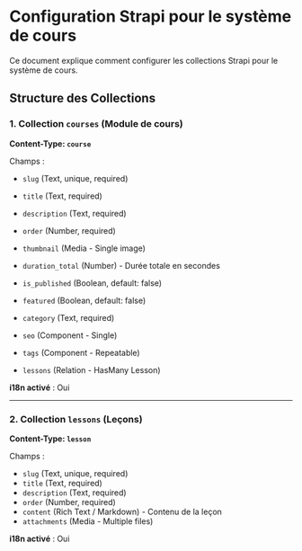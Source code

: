 # Configuration Strapi pour le système de cours

Ce document explique comment configurer les collections Strapi pour le système de cours.

## Structure des Collections

### 1. Collection `courses` (Module de cours)

**Content-Type: `course`**

Champs :

- `slug` (Text, unique, required)
- `title` (Text, required)
- `description` (Text, required)
- `order` (Number, required)
- `thumbnail` (Media - Single image)
- `duration_total` (Number) - Durée totale en secondes
- `is_published` (Boolean, default: false)
- `featured` (Boolean, default: false)
- `category` (Text, required)

- `seo` (Component - Single)
- `tags` (Component - Repeatable)
- `lessons` (Relation - HasMany Lesson)

**i18n activé** : Oui

---

### 2. Collection `lessons` (Leçons)

**Content-Type: `lesson`**

Champs :

- `slug` (Text, unique, required)
- `title` (Text, required)
- `description` (Text, required)
- `order` (Number, required)
- `content` (Rich Text / Markdown) - Contenu de la leçon
- `attachments` (Media - Multiple files)

**i18n activé** : Oui
